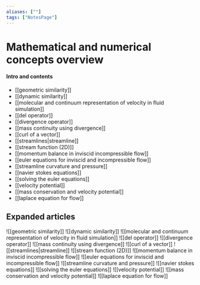 ```yaml
---
aliases: [""]
tags: ["NotesPage"]
---
```


# Mathematical and numerical concepts overview

#### Intro and contents
- [[geometric similarity]]
- [[dynamic similarity]]
- [[molecular and continuum representation of velocity in fluid simulation]]
- [[del operator]]
- [[divergence operator]]
- [[mass continuity using divergence]]
- [[curl of a vector]]
- [[streamlines|streamline]]
- [[stream function (2D)]]
- [[momentum balance in inviscid incompressible flow]]
- [[euler equations for inviscid and incompressible flow]]
- [[streamline curvature and pressure]]
- [[navier stokes equations]]
- [[solving the euler equations]]
- [[velocity potential]]
- [[mass conservation and velocity potential]]
- [[laplace equation for flow]]


## Expanded articles
 
![[geometric similarity]]
![[dynamic similarity]]
![[molecular and continuum representation of velocity in fluid simulation]]
![[del operator]]
![[divergence operator]]
![[mass continuity using divergence]]
![[curl of a vector]]
![[streamlines|streamline]]
![[stream function (2D)]]
![[momentum balance in inviscid incompressible flow]]
![[euler equations for inviscid and incompressible flow]]
![[streamline curvature and pressure]]
![[navier stokes equations]]
![[solving the euler equations]]
![[velocity potential]]
![[mass conservation and velocity potential]]
![[laplace equation for flow]]